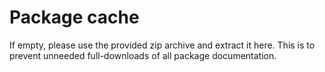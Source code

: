 # Package cache

If empty, please use the provided zip archive and extract it here. This is to prevent unneeded full-downloads of all package documentation.